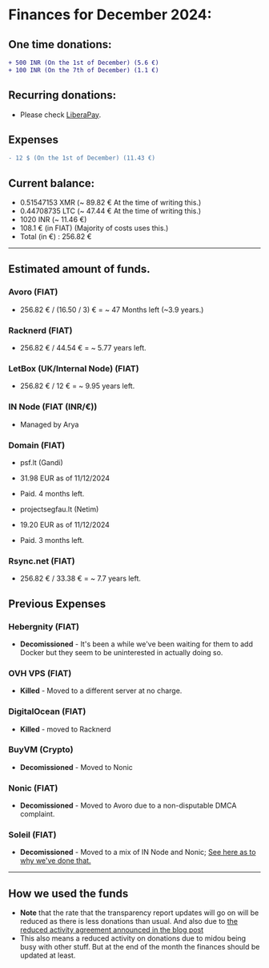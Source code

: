 # Finances for December 2024:

## One time donations:

```diff
+ 500 INR (On the 1st of December) (5.6 €)
+ 100 INR (On the 7th of December) (1.1 €)
```

## Recurring donations:

- Please check [LiberaPay](https://liberapay.com/ProjectSegfault).

## Expenses

```diff
- 12 $ (On the 1st of December) (11.43 €)
```

## Current balance:

- 0.51547153 XMR (~ 89.82 € At the time of writing this.)
- 0.44708735 LTC (~ 47.44 € At the time of writing this.)
- 1020 INR (~ 11.46 €)
- 108.1 € (in FIAT) (Majority of costs uses this.)
- Total (in €) : 256.82 €

---

## Estimated amount of funds.

### Avoro (FIAT)

- 256.82 € / (16.50 / 3) € = ~ 47 Months left (~3.9 years.)

### Racknerd (FIAT)

- 256.82 € / 44.54 € = ~ 5.77 years left.

### LetBox (UK/Internal Node) (FIAT)

- 256.82 € / 12 € = ~ 9.95 years left.

### IN Node (FIAT (INR/€))

- Managed by Arya

### Domain (FIAT)

- psf.lt (Gandi)

* 31.98 EUR as of 11/12/2024

* Paid. 4 months left.

- projectsegfau.lt (Netim)

* 19.20 EUR as of 11/12/2024

* Paid. 3 months left.

### Rsync.net (FIAT)

- 256.82 € / 33.38 € = ~ 7.7 years left.

## Previous Expenses

### Hebergnity (FIAT)

- **Decomissioned** - It's been a while we've been waiting for them to add Docker but they seem to be uninterested in actually doing so.

### OVH VPS (FIAT)

- **Killed** - Moved to a different server at no charge.

### DigitalOcean (FIAT)

- **Killed** - moved to Racknerd

### BuyVM (Crypto)

- **Decomissioned** - Moved to Nonic

### Nonic (FIAT)

- **Decomissioned** - Moved to Avoro due to a non-disputable DMCA complaint.

### Soleil (FIAT)

- **Decomissioned** - Moved to a mix of IN Node and Nonic; [See here as to why we've done that.](https://blog.projectsegfau.lt/the-future-of-project-segfault/)

---

## How we used the funds

- **Note** that the rate that the transparency report updates will go on will be reduced as there is less donations than usual. And also due to [the reduced activity agreement announced in the blog post](https://blog.projectsegfau.lt/the-future-of-project-segfault)
- This also means a reduced activity on donations due to midou being busy with other stuff. But at the end of the month the finances should be updated at least.
